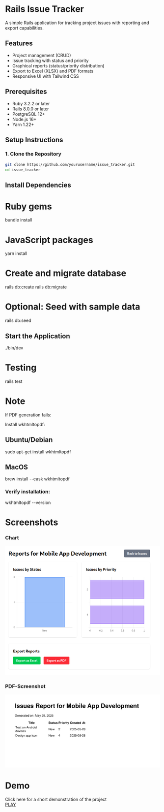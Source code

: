 # Rails Issue Tracker

A simple Rails application for tracking project issues with reporting and export capabilities.

## Features

- Project management (CRUD)
- Issue tracking with status and priority
- Graphical reports (status/priority distribution)
- Export to Excel (XLSX) and PDF formats
- Responsive UI with Tailwind CSS

## Prerequisites

- Ruby 3.2.2 or later
- Rails 8.0.0 or later
- PostgreSQL 12+
- Node.js 16+
- Yarn 1.22+

## Setup Instructions

### 1. Clone the Repository

```bash
git clone https://github.com/yourusername/issue_tracker.git
cd issue_tracker
```

## Install Dependencies

# Ruby gems
bundle install

# JavaScript packages
yarn install

# Create and migrate database
rails db:create
rails db:migrate

# Optional: Seed with sample data
rails db:seed

## Start the Application
./bin/dev

# Testing
rails test

# Note

If PDF generation fails:

Install wkhtmltopdf:

## Ubuntu/Debian
sudo apt-get install wkhtmltopdf

## MacOS
brew install --cask wkhtmltopdf
### Verify installation:

wkhtmltopdf --version

# Screenshots 
### Chart
![Chart](./chart.png)

### PDF-Screenshot
![PDF-Screenshot](./pdf-screeshot.png)

# Demo
Click here for a short demonstration of the project </br>
[PLAY](https://www.canva.com/design/DAGozP3w184/hCK7bC_PcrloITSxadHsrw/edit?utm_content=DAGozP3w184&utm_campaign=designshare&utm_medium=link2&utm_source=sharebutton)
